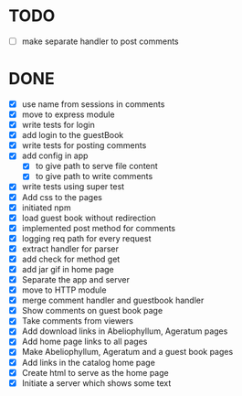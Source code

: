 # TODO

- [ ] make separate handler to post comments

# DONE

- [x] use name from sessions in comments
- [x] move to express module
- [x] write tests for login
- [x] add login to the guestBook
- [x] write tests for posting comments
- [x] add config in app
  - [x] to give path to serve file content
  - [x] to give path to write comments
- [x] write tests using super test
- [x] Add css to the pages
- [x] initiated npm 
- [x] load guest book without redirection
- [x] implemented post method for comments
- [x] logging req path for every request
- [x] extract handler for parser
- [x] add check for method get
- [x] add jar gif in home page
- [x] Separate the app and server
- [x] move to HTTP module
- [x] merge comment handler and guestbook handler
- [x] Show comments on guest book page
- [x] Take comments from viewers
- [x] Add download links in Abeliophyllum, Ageratum pages
- [x] Add home page links to all pages
- [x] Make Abeliophyllum, Ageratum and a guest book pages
- [x] Add links in the catalog home page
- [x] Create html to serve as the home page
- [x] Initiate a server which shows some text
